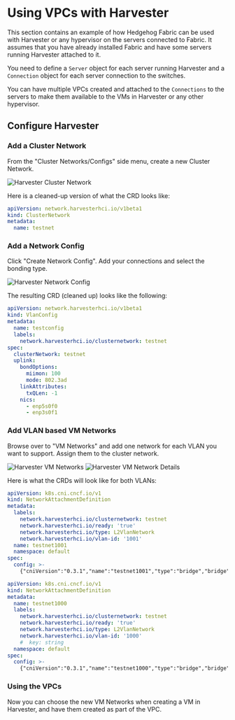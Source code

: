 # Using VPCs with Harvester

This section contains an example of how Hedgehog Fabric can be used with Harvester or any hypervisor on the servers
connected to Fabric. It assumes that you have already installed Fabric and have some servers running Harvester attached
to it.

You need to define a `Server` object for each server running Harvester and a `Connection` object for each server
connection to the switches.

You can have multiple VPCs created and attached to the `Connections` to the servers to make them available to the VMs in
Harvester or any other hypervisor.

## Configure Harvester

### Add a Cluster Network

From the "Cluster Networks/Configs" side menu, create a new Cluster Network.

![Harvester Cluster Network](./harvester-cluster-network.png)

Here is a cleaned-up version of what the CRD looks like:

```yaml
apiVersion: network.harvesterhci.io/v1beta1
kind: ClusterNetwork
metadata:
  name: testnet
```

### Add a Network Config

Click "Create Network Config". Add your connections and select the bonding type.

![Harvester Network Config](./harvester-network-config.png)

The resulting CRD (cleaned up) looks like the following:

```yaml
apiVersion: network.harvesterhci.io/v1beta1
kind: VlanConfig
metadata:
  name: testconfig
  labels:
    network.harvesterhci.io/clusternetwork: testnet
spec:
  clusterNetwork: testnet
  uplink:
    bondOptions:
      miimon: 100
      mode: 802.3ad
    linkAttributes:
      txQLen: -1
    nics:
      - enp5s0f0
      - enp3s0f1
```

### Add VLAN based VM Networks

Browse over to "VM Networks" and add one network for each VLAN you want to support. Assign them to the cluster network.

![Harvester VM Networks](./harvester-vm-networks.png)
![Harvester VM Network Details](./harvester-vm-network-details.png)

Here is what the CRDs will look like for both VLANs:

```yaml
apiVersion: k8s.cni.cncf.io/v1
kind: NetworkAttachmentDefinition
metadata:
  labels:
    network.harvesterhci.io/clusternetwork: testnet
    network.harvesterhci.io/ready: 'true'
    network.harvesterhci.io/type: L2VlanNetwork
    network.harvesterhci.io/vlan-id: '1001'
  name: testnet1001
  namespace: default
spec:
  config: >-
    {"cniVersion":"0.3.1","name":"testnet1001","type":"bridge","bridge":"testnet-br","promiscMode":true,"vlan":1001,"ipam":{}}
```

```yaml
apiVersion: k8s.cni.cncf.io/v1
kind: NetworkAttachmentDefinition
metadata:
  name: testnet1000
  labels:
    network.harvesterhci.io/clusternetwork: testnet
    network.harvesterhci.io/ready: 'true'
    network.harvesterhci.io/type: L2VlanNetwork
    network.harvesterhci.io/vlan-id: '1000'
    #  key: string
  namespace: default
spec:
  config: >-
    {"cniVersion":"0.3.1","name":"testnet1000","type":"bridge","bridge":"testnet-br","promiscMode":true,"vlan":1000,"ipam":{}}
```

### Using the VPCs

Now you can choose the new VM Networks when creating a VM in Harvester, and have them created as part of the VPC.
